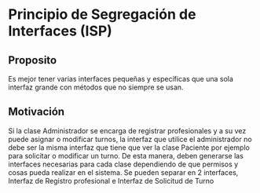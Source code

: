 # Principio de Segregación de Interfaces (ISP) #

## Proposito ##

Es mejor tener varias interfaces pequeñas y específicas que una sola interfaz grande con métodos que no siempre se usan.

## Motivación ##

Si la clase Administrador se encarga de registrar profesionales y a su vez puede asignar o modificar turnos, la interfaz que utilice el administrador no debe ser la misma interfaz que tiene que ver la clase Paciente por ejemplo para solicitar o modificar un turno. De esta manera, deben generarse las interfaces necesarias para cada clase dependiendo de que permisos y cosas pueda realizar en el sistema. Se pueden separar en 2 interfaces, Interfaz de Registro profesional e Interfaz de Solicitud de Turno



